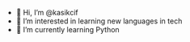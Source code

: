 - 👋 Hi, I’m @kasikcif
- 👀 I’m interested in learning new languages in tech
- 🌱 I’m currently learning Python

<!---
kasikcif/kasikcif is a ✨ special ✨ repository because its `README.md` (this file) appears on your GitHub profile.
You can click the Preview link to take a look at your changes.
--->

